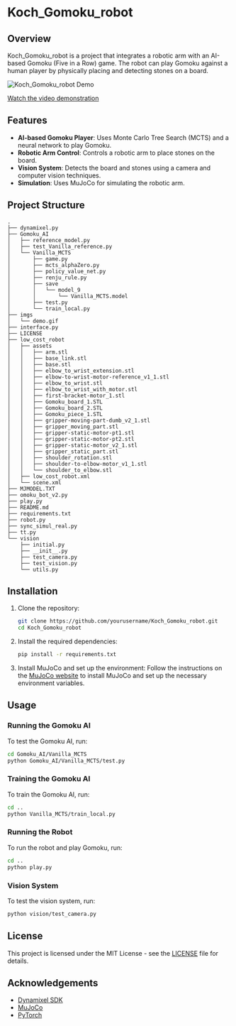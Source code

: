 # Koch_Gomoku_robot

## Overview
Koch_Gomoku_robot is a project that integrates a robotic arm with an AI-based Gomoku (Five in a Row) game. The robot can play Gomoku against a human player by physically placing and detecting stones on a board.

![Koch_Gomoku_robot Demo](imgs/demo.gif)  

[Watch the video demonstration](https://youtu.be/ioerYdkYhFU)  <!-- Add this line to include the YouTube link -->

## Features
- **AI-based Gomoku Player**: Uses Monte Carlo Tree Search (MCTS) and a neural network to play Gomoku.
- **Robotic Arm Control**: Controls a robotic arm to place stones on the board.
- **Vision System**: Detects the board and stones using a camera and computer vision techniques.
- **Simulation**: Uses MuJoCo for simulating the robotic arm.

## Project Structure
```
.
├── dynamixel.py
├── Gomoku_AI
│   ├── reference_model.py
│   ├── test_Vanilla_reference.py
│   └── Vanilla_MCTS
│       ├── game.py
│       ├── mcts_alphaZero.py
│       ├── policy_value_net.py
│       ├── renju_rule.py
│       ├── save
│       │   └── model_9
│       │       └── Vanilla_MCTS.model
│       ├── test.py
│       └── train_local.py
├── imgs
│   └── demo.gif
├── interface.py
├── LICENSE
├── low_cost_robot
│   ├── assets
│   │   ├── arm.stl
│   │   ├── base_link.stl
│   │   ├── base.stl
│   │   ├── elbow_to_wrist_extension.stl
│   │   ├── elbow-to-wrist-motor-reference_v1_1.stl
│   │   ├── elbow_to_wrist.stl
│   │   ├── elbow_to_wrist_with_motor.stl
│   │   ├── first-bracket-motor_1.stl
│   │   ├── Gomoku_board_1.STL
│   │   ├── Gomoku_board_2.STL
│   │   ├── Gomoku_piece_1.STL
│   │   ├── gripper-moving-part-dumb_v2_1.stl
│   │   ├── gripper_moving_part.stl
│   │   ├── gripper-static-motor-pt1.stl
│   │   ├── gripper-static-motor-pt2.stl
│   │   ├── gripper-static-motor_v2_1.stl
│   │   ├── gripper_static_part.stl
│   │   ├── shoulder_rotation.stl
│   │   ├── shoulder-to-elbow-motor_v1_1.stl
│   │   └── shoulder_to_elbow.stl
│   ├── low_cost_robot.xml
│   └── scene.xml
├── MJMODEL.TXT
├── omoku_bot_v2.py
├── play.py
├── README.md
├── requirements.txt
├── robot.py
├── sync_simul_real.py
├── tt.py
└── vision
    ├── initial.py
    ├── __init__.py
    ├── test_camera.py
    ├── test_vision.py
    └── utils.py

```

## Installation
1. Clone the repository:
    ```sh
    git clone https://github.com/yourusername/Koch_Gomoku_robot.git
    cd Koch_Gomoku_robot
    ```

2. Install the required dependencies:
    ```sh
    pip install -r requirements.txt
    ```

3. Install MuJoCo and set up the environment:
    Follow the instructions on the [MuJoCo website](https://mujoco.org/) to install MuJoCo and set up the necessary environment variables.

## Usage
### Running the Gomoku AI
To test the Gomoku AI, run:
```sh
cd Gomoku_AI/Vanilla_MCTS
python Gomoku_AI/Vanilla_MCTS/test.py
```

### Training the Gomoku AI
To train the Gomoku AI, run:
```sh
cd ..
python Vanilla_MCTS/train_local.py
```

### Running the Robot
To run the robot and play Gomoku, run:
```sh
cd ..
python play.py
```

### Vision System
To test the vision system, run:
```sh
python vision/test_camera.py
```

## License
This project is licensed under the MIT License - see the [LICENSE](LICENSE) file for details.

## Acknowledgements
- [Dynamixel SDK](https://github.com/ROBOTIS-GIT/DynamixelSDK)
- [MuJoCo](https://mujoco.org/)
- [PyTorch](https://pytorch.org/)


